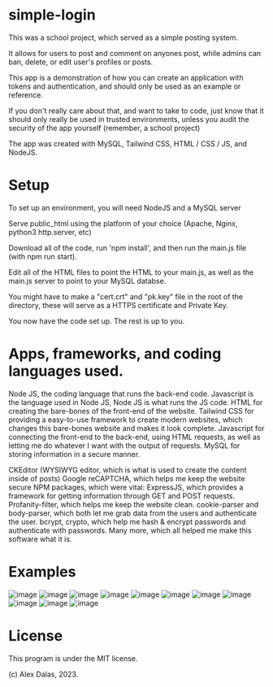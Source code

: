 # simple-login

This was a school project, which served as a simple posting system.

It allows for users to post and comment on anyones post, while admins can ban, delete, or edit user's profiles or posts.

This app is a demonstration of how you can create an application with tokens and authentication, and should only be used as an example or reference.

If you don't really care about that, and want to take to code, just know that it should only really be used in trusted environments, unless you audit the security of the app yourself (remember, a school project)

The app was created with MySQL, Tailwind CSS, HTML / CSS / JS, and NodeJS.

# Setup

To set up an environment, you will need NodeJS and a MySQL server

Serve public_html using the platform of your choice (Apache, Nginx, python3 http.server, etc)

Download all of the code, run 'npm install', and then run the main.js file (with npm run start). 

Edit all of the HTML files to point the HTML to your main.js, as well as the main.js server to point to your MySQL databse.

You might have to make a "cert.crt" and "pk.key" file in the root of the directory, these will serve as a HTTPS certificate and Private Key.

You now have the code set up. The rest is up to you.

# Apps, frameworks, and coding languages used.

Node JS, the coding language that runs the back-end code.
    Javascript is the language used in Node JS, Node JS is what runs the JS code.
HTML for creating the bare-bones of the front-end of the website.
    Tailwind CSS for providing a easy-to-use framework to create modern websites, which changes this bare-bones website and makes it look complete.
    Javascript for connecting the front-end to the back-end, using HTML requests, as well as letting me do whatever I want with the output of requests.
MySQL for storing information in a secure manner.

CKEditor (WYSIWYG editor, which is what is used to create the content inside of posts)
Google reCAPTCHA, which helps me keep the website secure
NPM packages, which were vital:
    ExpressJS, which provides a framework for getting information through GET and POST requests.
    Profanity-filter, which helps me keep the website clean.
    cookie-parser and body-parser, which both let me grab data from the users and authenticate the user.
    bcrypt, crypto, which help me hash & encrypt passwords and authenticate with passwords.
    Many more, which all helped me make this software what it is.

# Examples

![image](https://user-images.githubusercontent.com/48403821/222436084-4762325c-0dca-40a9-92c7-8c27765ab36d.png)
![image](https://user-images.githubusercontent.com/48403821/222436612-93898fa1-5097-48b9-8df2-a3f5dfcd49d9.png)
![image](https://user-images.githubusercontent.com/48403821/222436150-bfee2553-4997-49a0-a8f0-335655a2c074.png)
![image](https://user-images.githubusercontent.com/48403821/222436236-11110965-dca6-43f8-9905-72c0da5c8351.png)
![image](https://user-images.githubusercontent.com/48403821/222436271-ba01998a-2451-4425-9644-7b48ed01a5d9.png)
![image](https://user-images.githubusercontent.com/48403821/222436295-a3234a14-e017-456a-87db-e12f85b03b94.png)
![image](https://user-images.githubusercontent.com/48403821/222436694-58c4724a-e9d1-4323-920a-355a128a43b8.png)
![image](https://user-images.githubusercontent.com/48403821/222436713-dbf35cad-f21c-436a-a94d-105893bdbdf3.png)
![image](https://user-images.githubusercontent.com/48403821/222436741-373cba83-17a2-4cff-9f24-b1fe9ed038c4.png)
![image](https://user-images.githubusercontent.com/48403821/222436783-c707a767-fad4-43f4-b24a-525543984f01.png)
![image](https://user-images.githubusercontent.com/48403821/222436811-c0a2976b-10ff-48d7-b9b2-174d03d6f256.png)


# License

This program is under the MIT license. 

(c) Alex Dalas, 2023.
